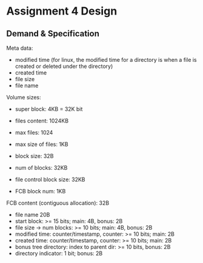 # Assignment 4 Design

## Demand & Specification

Meta data:

- modified time (for linux, the modified time for a directory is when a file is created or deleted under the directory)
- created time
- file size
- file name

Volume sizes:

- super block: 4KB = 32K bit
- files content: 1024KB
- max files: 1024
- max size of files: 1KB
- block size: 32B
- num of blocks: 32KB

- file control block size: 32KB
- FCB block num: 1KB

FCB content (contiguous allocation): 32B

- file name 20B
- start block: >= 15 bits; main: 4B, bonus: 2B
- file size -> num blocks: >= 10 bits; main: 4B, bonus: 2B
- modified time: counter/timestamp, counter: >= 10 bits; main: 2B
- created time: counter/timestamp, counter: >= 10 bits; main: 2B
- bonus tree directory: index to parent dir: >= 10 bits, bonus: 2B
- directory indicator: 1 bit; bonus: 2B